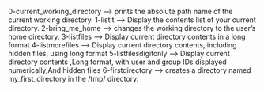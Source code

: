 0-current_working_directory --> prints the absolute path name of the current working directory.
1-listit --> Display the contents list of your current directory.
2-bring_me_home --> changes the working directory to the user’s home directory.
3-listfiles --> Display current directory contents in a long format
4-listmorefiles --> Display current directory contents, including hidden files, using long format
5-listfilesdigitonly --> Display current directory contents ,Long format, with user and group IDs displayed numerically,And hidden files
6-firstdirectory --> creates a directory named my_first_directory in the /tmp/ directory.


